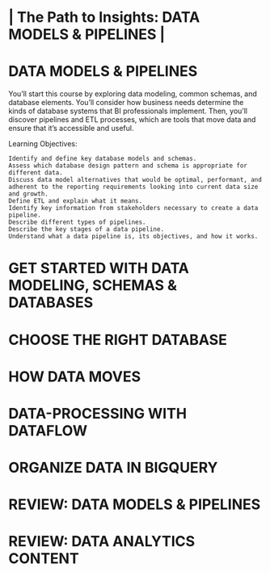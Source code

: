 # | The Path to Insights: DATA MODELS & PIPELINES |

# DATA MODELS & PIPELINES

You’ll start this course by exploring data modeling, common schemas, and database elements. You’ll consider how business needs determine the kinds of database systems that BI professionals implement. Then, you’ll discover pipelines and ETL processes, which are tools that move data and ensure that it’s accessible and useful.

Learning Objectives:

    Identify and define key database models and schemas.
    Assess which database design pattern and schema is appropriate for different data.
    Discuss data model alternatives that would be optimal, performant, and adherent to the reporting requirements looking into current data size and growth.
    Define ETL and explain what it means.
    Identify key information from stakeholders necessary to create a data pipeline.
    Describe different types of pipelines.
    Describe the key stages of a data pipeline.
    Understand what a data pipeline is, its objectives, and how it works.

  # GET STARTED WITH DATA MODELING, SCHEMAS & DATABASES

  # CHOOSE THE RIGHT DATABASE

  # HOW DATA MOVES

  # DATA-PROCESSING WITH DATAFLOW

  # ORGANIZE DATA IN BIGQUERY

  # REVIEW: DATA MODELS & PIPELINES

  # REVIEW: DATA ANALYTICS CONTENT

